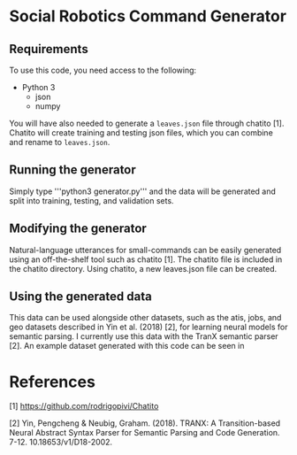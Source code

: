 # Social Robotics Command Generator

## Requirements
To use this code, you need access to the following:
   - Python 3
      - json
      - numpy

You will have also needed to generate a ```leaves.json``` file through chatito [1]. Chatito will create training and testing json files, which you can combine and rename to ```leaves.json```. 

## Running the generator
Simply type '''python3 generator.py''' and the data will be generated and split into training, testing, and validation sets.

## Modifying the generator
Natural-language utterances for small-commands can be easily generated using an off-the-shelf tool such as chatito [1]. The chatito file is included in the chatito directory. Using chatito, a new leaves.json file can be created.

## Using the generated data
This data can be used alongside other datasets, such as the atis, jobs, and geo datasets described in Yin et al. (2018) [2], for learning neural models for semantic parsing. I currently use this data with the TranX semantic parser [2]. An example dataset generated with this code can be seen in 

# References
[1] https://github.com/rodrigopivi/Chatito

[2] Yin, Pengcheng & Neubig, Graham. (2018). TRANX: A Transition-based Neural Abstract Syntax Parser for Semantic Parsing and Code Generation. 7-12. 10.18653/v1/D18-2002. 
